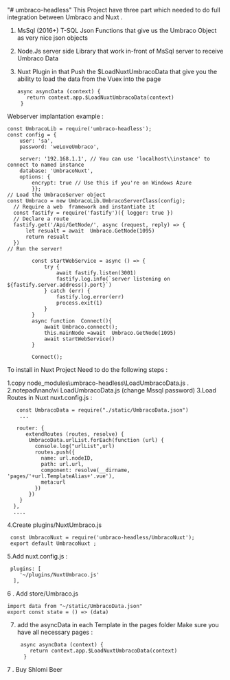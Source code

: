 "# umbraco-headless" 
This Project have three part which needed to do full integration between Umbraco and Nuxt .
1.  MsSql (2016+) T-SQL Json  Functions that give us the Umbraco  Object as very nice json objects
2.  Node.Js server side Library that work in-front of MsSql server to receive Umbraco Data
3. Nuxt Plugin  in that Push the $LoadNuxtUmbracoData that give you the ability to load the data from the Vuex into the page  
      
       async asyncData (context) {
          return context.app.$LoadNuxtUmbracoData(context)
        }

  
Webserver implantation example : 


    
    const UmbracoLib = require('umbraco-headless');
    const config = {
        user: 'sa',
        password: 'weLoveUmbraco',       
        
        server: '192.168.1.1', // You can use 'localhost\\instance' to connect to named instance
        database: 'UmbracoNuxt',
        options: {
            encrypt: true // Use this if you're on Windows Azure
            }};
    // Load the UmbracoServer object
    const Umbraco = new UmbracoLib.UmbracoServerClass(config);
      // Require a web  framework and instantiate it
      const fastify = require('fastify')({ logger: true })
      // Declare a route
      fastify.get('/Api/GetNode/', async (request, reply) => {
          let resualt = await  Umbraco.GetNode(1095)
          return resualt
      })
    // Run the server!
            
            const startWebService = async () => {
                try {
                    await fastify.listen(3001)
                    fastify.log.info(`server listening on ${fastify.server.address().port}`)
                } catch (err) {
                    fastify.log.error(err)
                    process.exit(1)
                }
            }
            async function  Connect(){
                await Umbraco.connect();
                this.mainNode =await  Umbraco.GetNode(1095)
                await startWebService()
            }
            
            Connect();



To install in Nuxt Project Need to do the following steps :

1.copy node_modules\umbraco-headless\LoadUmbracoData.js .
2.notepad\nano\vi  LoadUmbracoData.js (change Mssql password)
3.Load Routes in Nuxt nuxt.config.js :

       const UmbracoData = require("./static/UmbracoData.json")
        ...
        
       router: {
          extendRoutes (routes, resolve) {
           UmbracoData.urlList.forEach(function (url) {
             console.log("urlList",url)
             routes.push({
               name: url.nodeID,
               path: url.url,
               component: resolve(__dirname, 'pages/'+url.TemplateAlias+'.vue'),
               meta:url
             })
           })
        }
      },
      ....
  
 4.Create plugins/NuxtUmbraco.js

     const UmbracoNuxt = require('umbraco-headless/UmbracoNuxt');
     export default UmbracoNuxt ;
 
    
5.Add  nuxt.config.js :

     plugins: [
        '~/plugins/NuxtUmbraco.js'
      ],

6 . Add store/Umbraco.js
    
    import data from "~/static/UmbracoData.json"
    export const state = () => (data)

7.  add the asyncData in each Template in the pages folder  Make sure you have all necessary pages :
  
        
         async asyncData (context) {
            return context.app.$LoadNuxtUmbracoData(context)
          }


7 . Buy Shlomi Beer 
    